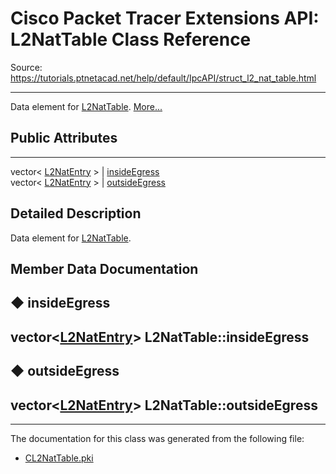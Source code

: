 # Cisco Packet Tracer Extensions API: L2NatTable Class Reference

Source: https://tutorials.ptnetacad.net/help/default/IpcAPI/struct_l2_nat_table.html

---

Data element for [L2NatTable](struct_l2_nat_table.html "Data element for L2NatTable."). [More...](struct_l2_nat_table.html#details)

##  Public Attributes  
  
---  
vector< [L2NatEntry](struct_l2_nat_entry.html) > | [insideEgress](struct_l2_nat_table.html#af49fadb1ebaf2b293f886ebdcc74684e)  
vector< [L2NatEntry](struct_l2_nat_entry.html) > | [outsideEgress](struct_l2_nat_table.html#a73bb7fa2f28481a6e5b44268c568a9fa)  
  
## Detailed Description

Data element for [L2NatTable](struct_l2_nat_table.html "Data element for L2NatTable."). 

## Member Data Documentation

## ◆ insideEgress

vector<[L2NatEntry](struct_l2_nat_entry.html)> L2NatTable::insideEgress  
---  
  
## ◆ outsideEgress

vector<[L2NatEntry](struct_l2_nat_entry.html)> L2NatTable::outsideEgress  
---  
  
* * *

The documentation for this class was generated from the following file:

  * [CL2NatTable.pki](_c_l2_nat_table_8pki.html)


